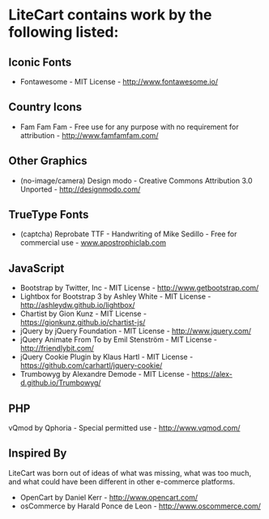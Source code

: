 LiteCart contains work by the following listed:
===============================================

Iconic Fonts
------------
* Fontawesome - MIT License - http://www.fontawesome.io/

Country Icons
--------------
* Fam Fam Fam - Free use for any purpose with no requirement for attribution - http://www.famfamfam.com/

Other Graphics
--------------
* (no-image/camera) Design modo - Creative Commons Attribution 3.0 Unported - http://designmodo.com/

TrueType Fonts
--------------
* (captcha) Reprobate TTF - Handwriting of Mike Sedillo - Free for commercial use - www.apostrophiclab.com

JavaScript
----------
* Bootstrap by Twitter, Inc - MIT License - http://www.getbootstrap.com/
* Lightbox for Bootstrap 3 by Ashley White - MIT License - http://ashleydw.github.io/lightbox/
* Chartist by Gion Kunz - MIT License - https://gionkunz.github.io/chartist-js/
* jQuery by jQuery Foundation - MIT License - http://www.jquery.com/
* jQuery Animate From To by Emil Stenström - MIT License - http://friendlybit.com/
* jQuery Cookie Plugin by Klaus Hartl - MIT License - https://github.com/carhartl/jquery-cookie/
* Trumbowyg by Alexandre Demode - MIT License - https://alex-d.github.io/Trumbowyg/

PHP
---
vQmod by Qphoria - Special permitted use - http://www.vqmod.com/

Inspired By
-----------
LiteCart was born out of ideas of what was missing, what was too much, and what could have been different in other e-commerce platforms.

* OpenCart by Daniel Kerr - http://www.opencart.com/
* osCommerce by Harald Ponce de Leon - http://www.oscommerce.com/
